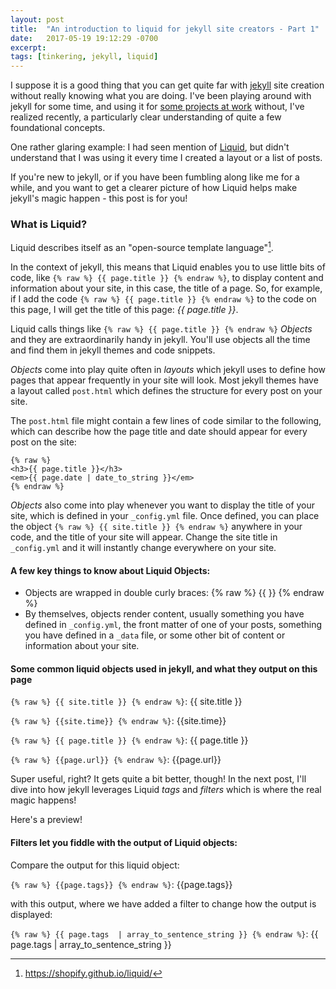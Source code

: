```yaml
---
layout: post
title:  "An introduction to liquid for jekyll site creators - Part 1"
date:   2017-05-19 19:12:29 -0700
excerpt: 
tags: [tinkering, jekyll, liquid]
---
```

I suppose it is a good thing that you can get quite far with [jekyll](https://jekyllrb.com) site creation without really knowing what you are doing. I've been playing around with jekyll for some time, and using it for [some projects at work](http://uclalibrary.github.io/research-tips) without, I've realized recently, a particularly clear understanding of quite a few foundational concepts. 

One rather glaring example: I had seen mention of [Liquid](https://shopify.github.io/liquid/), but didn't understand that I was using it every time I created a layout or a list of posts.

If you're new to jekyll, or if you have been fumbling along like me for a while, and you want to get a clearer picture of how Liquid helps make jekyll's magic happen - this post is for you!

### What is Liquid?

Liquid describes itself as an "open-source template language"[^fn-liquid].

In the context of jekyll, this means that Liquid enables you to use little bits of code, like ``` {% raw %} {{ page.title }} {% endraw %} ```, to display content and information about your site, in this case, the title of a page. So, for example, if I add the code ``` {% raw %} {{ page.title }} {% endraw %} ``` to the code on this page, I will get the title of this page: *{{ page.title }}*.

Liquid calls things like ``` {% raw %} {{ page.title }} {% endraw %} ``` *Objects* and they are extraordinarily handy in jekyll. You'll use objects all the time and find them in jekyll themes and code snippets.

*Objects* come into play quite often in *layouts* which jekyll uses to define how pages that appear frequently in your site will look. Most jekyll themes have a layout called ```post.html``` which defines the structure for every post on your site.

The ```post.html``` file might contain a few lines of code similar to the following, which can describe how the page title and date should appear for every post on the site:

~~~~
{% raw %}
<h3>{{ page.title }}</h3>
<em>{{ page.date | date_to_string }}</em>
{% endraw %}
~~~~

*Objects* also come into play whenever you want to display the title of your site, which is defined in your ```_config.yml``` file. Once defined, you can place the object ``` {% raw %} {{ site.title }} {% endraw %} ``` anywhere in your code, and the title of your site will appear. Change the site title in ```_config.yml``` and it will instantly change everywhere on your site. 

#### A few key things to know about Liquid Objects:
* Objects are wrapped in double curly braces: {% raw %} {{ }} {% endraw %}
* By themselves, objects render content, usually something you have defined in ```_config.yml```, the front matter of one of your posts, something you have defined in a ```_data``` file, or some other bit of content or information about your site.




#### Some common liquid objects used in jekyll, and what they output on this page

``` {% raw %} {{ site.title }} {% endraw %} ```: {{ site.title }}

``` {% raw %} {{site.time}} {% endraw %} ```: {{site.time}}

``` {% raw %} {{ page.title }} {% endraw %} ```: {{ page.title }}

``` {% raw %} {{page.url}} {% endraw %} ```: {{page.url}}

Super useful, right? It gets quite a bit better, though! In the next post, I'll dive into how jekyll leverages Liquid *tags* and *filters* which is where the real magic happens!

Here's a preview!

#### Filters let you fiddle with the output of Liquid objects:

Compare the output for this liquid object:

``` {% raw %} {{page.tags}} {% endraw %} ```: {{page.tags}}

with this output, where we have added a filter to change how the output is displayed:

``` {% raw %} {{ page.tags  | array_to_sentence_string }} {% endraw %} ```: {{ page.tags  | array_to_sentence_string }}




[^fn-liquid]: https://shopify.github.io/liquid/